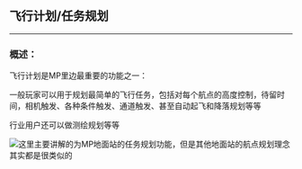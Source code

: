 ## 飞行计划/任务规划

---

### 概述：

飞行计划是MP里边最重要的功能之一：

一般玩家可以用于规划最简单的飞行任务，包括对每个航点的高度控制，待留时间，相机触发、各种条件触发、通道触发、甚至自动起飞和降落规划等等

行业用户还可以做测绘规划等等

![](http://doc.cuav.net/PixHack/assets/mp_flight_plan_screen.png)这里主要讲解的为MP地面站的任务规划功能，但是其他地面站的航点规划理念其实都是很类似的

